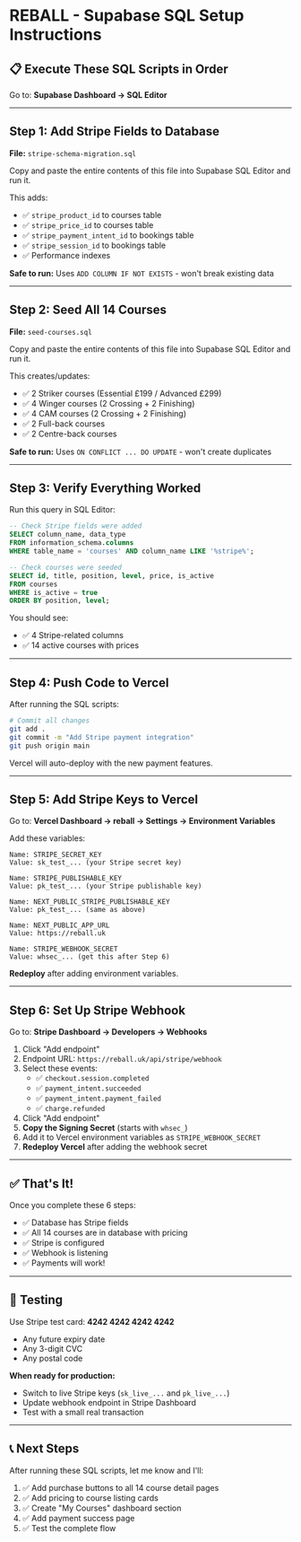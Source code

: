 # REBALL - Supabase SQL Setup Instructions

## 📋 Execute These SQL Scripts in Order

Go to: **Supabase Dashboard → SQL Editor**

---

## Step 1: Add Stripe Fields to Database

**File:** `stripe-schema-migration.sql`

Copy and paste the entire contents of this file into Supabase SQL Editor and run it.

This adds:
- ✅ `stripe_product_id` to courses table
- ✅ `stripe_price_id` to courses table
- ✅ `stripe_payment_intent_id` to bookings table
- ✅ `stripe_session_id` to bookings table
- ✅ Performance indexes

**Safe to run:** Uses `ADD COLUMN IF NOT EXISTS` - won't break existing data

---

## Step 2: Seed All 14 Courses

**File:** `seed-courses.sql`

Copy and paste the entire contents of this file into Supabase SQL Editor and run it.

This creates/updates:
- ✅ 2 Striker courses (Essential £199 / Advanced £299)
- ✅ 4 Winger courses (2 Crossing + 2 Finishing)
- ✅ 4 CAM courses (2 Crossing + 2 Finishing)
- ✅ 2 Full-back courses
- ✅ 2 Centre-back courses

**Safe to run:** Uses `ON CONFLICT ... DO UPDATE` - won't create duplicates

---

## Step 3: Verify Everything Worked

Run this query in SQL Editor:

```sql
-- Check Stripe fields were added
SELECT column_name, data_type 
FROM information_schema.columns 
WHERE table_name = 'courses' AND column_name LIKE '%stripe%';

-- Check courses were seeded
SELECT id, title, position, level, price, is_active
FROM courses
WHERE is_active = true
ORDER BY position, level;
```

You should see:
- ✅ 4 Stripe-related columns
- ✅ 14 active courses with prices

---

## Step 4: Push Code to Vercel

After running the SQL scripts:

```bash
# Commit all changes
git add .
git commit -m "Add Stripe payment integration"
git push origin main
```

Vercel will auto-deploy with the new payment features.

---

## Step 5: Add Stripe Keys to Vercel

Go to: **Vercel Dashboard → reball → Settings → Environment Variables**

Add these variables:

```
Name: STRIPE_SECRET_KEY
Value: sk_test_... (your Stripe secret key)

Name: STRIPE_PUBLISHABLE_KEY  
Value: pk_test_... (your Stripe publishable key)

Name: NEXT_PUBLIC_STRIPE_PUBLISHABLE_KEY
Value: pk_test_... (same as above)

Name: NEXT_PUBLIC_APP_URL
Value: https://reball.uk

Name: STRIPE_WEBHOOK_SECRET
Value: whsec_... (get this after Step 6)
```

**Redeploy** after adding environment variables.

---

## Step 6: Set Up Stripe Webhook

Go to: **Stripe Dashboard → Developers → Webhooks**

1. Click "Add endpoint"
2. Endpoint URL: `https://reball.uk/api/stripe/webhook`
3. Select these events:
   - ✅ `checkout.session.completed`
   - ✅ `payment_intent.succeeded`
   - ✅ `payment_intent.payment_failed`
   - ✅ `charge.refunded`
4. Click "Add endpoint"
5. **Copy the Signing Secret** (starts with `whsec_`)
6. Add it to Vercel environment variables as `STRIPE_WEBHOOK_SECRET`
7. **Redeploy Vercel** after adding the webhook secret

---

## ✅ That's It!

Once you complete these 6 steps:
- ✅ Database has Stripe fields
- ✅ All 14 courses are in database with pricing
- ✅ Stripe is configured
- ✅ Webhook is listening
- ✅ Payments will work!

---

## 🧪 Testing

Use Stripe test card: **4242 4242 4242 4242**
- Any future expiry date
- Any 3-digit CVC
- Any postal code

**When ready for production:**
- Switch to live Stripe keys (`sk_live_...` and `pk_live_...`)
- Update webhook endpoint in Stripe Dashboard
- Test with a small real transaction

---

## 📞 Next Steps

After running these SQL scripts, let me know and I'll:
1. ✅ Add purchase buttons to all 14 course detail pages
2. ✅ Add pricing to course listing cards
3. ✅ Create "My Courses" dashboard section
4. ✅ Add payment success page
5. ✅ Test the complete flow

